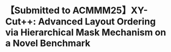 # 【Submitted to ACMMM25】XY-Cut++: Advanced Layout Ordering via Hierarchical Mask Mechanism on a Novel Benchmark

